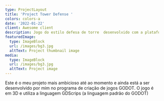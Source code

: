 ```yaml
---
type: ProjectLayout
title: 'Project Tower Defense '
colors: colors-a
date: '2022-01-22'
client: Awesome client
description: Jogo do estilo defesa de torre  desenvolvido com a plataforma GODOT.
featuredImage:
  type: ImageBlock
  url: /images/bg3.jpg
  altText: Project thumbnail image
media:
  type: ImageBlock
  url: /images/bg3.jpg
  altText: Project image
---
```

Este é o meu projeto mais ambicioso até ao momento e ainda está a ser desenvolvido por mim no programa de criação de jogos GODOT. O jogo é em 3D e utiliza a linguagem GDScrips (a linguagem padrão do GODOT) 
